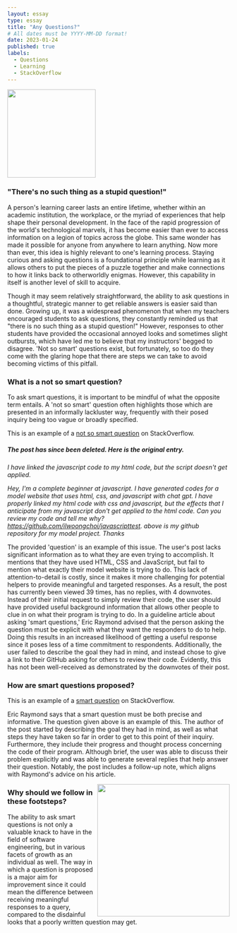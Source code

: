 ```yaml
---
layout: essay
type: essay
title: "Any Questions?"
# All dates must be YYYY-MM-DD format!
date: 2023-01-24
published: true
labels:
  - Questions
  - Learning
  - StackOverflow
---
```


<img width="200px" class="rounded float-start pe-4" src="https://theprimaryhead.files.wordpress.com/2017/10/screenshot_20171015-0124451495471234.png?w=994">

### "There's no such thing as a stupid question!"

A person's learning career lasts an entire lifetime, whether within an academic institution, the workplace, or the myriad of experiences that help shape their personal development. In the face of the rapid progression of the world's technological marvels, it has become easier than ever to access information on a legion of topics across the globe. This same wonder has made it possible for anyone from anywhere to learn anything. Now more than ever, this idea is highly relevant to one's learning process. Staying curious and asking questions is a foundational principle while learning as it allows others to put the pieces of a puzzle together and make connections to how it links back to otherworldly enigmas. However, this capability in itself is another level of skill to acquire.

Though it may seem relatively straightforward, the ability to ask questions in a thoughtful, strategic manner to get reliable answers is easier said than done. Growing up, it was a widespread phenomenon that when my teachers encouraged students to ask questions, they constantly reminded us that "there is no such thing as a stupid question!" However, responses to other students have provided the occasional annoyed looks and sometimes slight outbursts, which have led me to believe that my instructors' begged to disagree. 'Not so smart' questions exist, but fortunately, so too do they come with the glaring hope that there are steps we can take to avoid becoming victims of this pitfall. 


### What is a not so smart question? 

To ask smart questions, it is important to be mindful of what the opposite term entails. A 'not so smart' question often highlights those which are presented in an informally lackluster way, frequently with their posed inquiry being too vague or broadly specified. 

This is an example of a [not so smart question](https://stackoverflow.com/questions/77884605/i-have-linked-the-javascript-code-to-my-html-code-but-the-script-doesnt-get-app) on StackOverflow. 

##### The post has since been deleted. Here is the original entry. 

  *I have linked the javascript code to my html code, but the script doesn't get applied.*
  
  *Hey, I'm a complete beginner at javascript. I have generated codes for a model website that uses html, css, and javascript with chat gpt. I have properly linked my html code with css and javascript, but the effects that I anticipate from my javascript don't get applied to the html code. Can you review my code and tell me why? https://github.com/ilwoongchoi/javascripttest. above is my github repository for my model project. Thanks*

The provided 'question' is an example of this issue. The user's post lacks significant information as to what they are even trying to accomplish. It mentions that they have used HTML, CSS and JavaScript, but fail to mention what exactly their model website is trying to do. This lack of attention-to-detail is costly, since it makes it more challenging for potential helpers to provide meaningful and targeted responses. As a result, the post has currently been viewed 39 times, has no replies, with 4 downvotes. Instead of their initial request to simply review their code, the user should have provided useful background information that allows other people to clue in on what their program is trying to do. In a guideline article about asking 'smart questions,' Eric Raymond advised that the person asking the question must be explicit with what they want the responders to do to help. Doing this results in an increased likelihood of getting a useful response since it poses less of a time commitment to respondents. Additionally, the user failed to describe the goal they had in mind, and instead chose to give a link to their GitHub asking for others to review their code. Evidently, this has not been well-received as demonstrated by the downvotes of their post. 

### How are smart questions proposed?  

This is an example of a [smart question](https://stackoverflow.com/questions/77097920/middleware-for-next-auth-and-i18n-next-js-13-with-app-router) on StackOverflow. 

Eric Raymond says that a smart question must be both precise and informative. The question given above is an example of this. The author of the post started by describing the goal they had in mind, as well as what steps they have taken so far in order to get to this point of their inquiry. Furthermore, they include their progress and thought process concerning the code of their program. Although brief, the user was able to discuss their problem explicitly and was able to generate several replies that help answer their question. Notably, the post includes a follow-up note, which aligns with Raymond's advice on his article. 

<div style="float: right; margin-left: 10px;">
  <img width="300px" class="rounded" src="https://chronicle.brightspotcdn.com/dims4/default/32f0588/2147483647/strip/true/crop/972x510+0+12/resize/1200x630!/quality/90/?url=http%3A%2F%2Fchronicle-brightspot.s3.us-east-1.amazonaws.com%2F89%2F26%2F429c3aa4415580a788eeb771403d%2F6538-advice-guide-main.jpg"> 
</div>

### Why should we follow in these footsteps?

The ability to ask smart questions is not only a valuable knack to have in the field of software engineering, but in various facets of growth as an individual as well. The way in which a question is proposed is a major aim for improvement since it could mean the difference between receiving meaningful responses to a query, compared to the disdainful looks that a poorly written question may get. 
